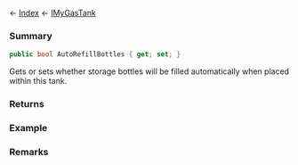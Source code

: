← [Index](Api-Index) ← [IMyGasTank](Sandbox.ModAPI.Ingame.IMyGasTank)

### Summary

```csharp
public bool AutoRefillBottles { get; set; }
```

Gets or sets whether storage bottles will be filled automatically when placed within this tank.

### Returns

### Example

### Remarks

